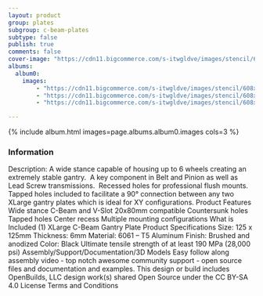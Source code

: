 ```yaml
---
layout: product
group: plates
subgroup: c-beam-plates
subtype: false
publish: true
comments: false
cover-image: "https://cdn11.bigcommerce.com/s-itwgldve/images/stencil/608x608/products/263/3774/XL_C-beam_gantry_plate_Profile_Picture__94967.1675310606.png?c=2"
albums:
  album0:
    images:
        - "https://cdn11.bigcommerce.com/s-itwgldve/images/stencil/608x608/products/263/3774/XL_C-beam_gantry_plate_Profile_Picture__94967.1675310606.png?c=2"
        - "https://cdn11.bigcommerce.com/s-itwgldve/images/stencil/608x608/products/263/3997/XL_Gantry_Set_in_use_picture_with_watermark_1__78665.1675310606.png?c=2"
        - "https://cdn11.bigcommerce.com/s-itwgldve/images/stencil/608x608/products/263/2546/cbeam_xlarge_gantry_plate_i_w_1__27457.1675310606.jpg?c=2"

---
```


{% include album.html images=page.albums.album0.images cols=3 %}

### Information

Description:
 A wide stance capable of housing up to 6 wheels creating an extremely stable gantry.  A key component in Belt and Pinion as well as Lead Screw transmissions.  Recessed holes for professional flush mounts.  Tapped holes included to facilitate a 90° connection between any two XLarge gantry plates which is ideal for XY configurations.  Product Features  Wide stance C-Beam and V-Slot 20x80mm compatible Countersunk holes Tapped holes Center recess Multiple mounting configurations What is Included  (1) XLarge C-Beam Gantry Plate Product Specifications  Size: 125 x 125mm Thickness: 6mm Material: 6061 – T5 Aluminum Finish: Brushed and anodized Color: Black Ultimate tensile strength of at least 190 MPa (28,000 psi)   Assembly/Support/Documentation/3D Models   Easy follow along assembly video - top notch awesome community support - open source files and documentation and examples. This design or build includes  OpenBuilds, LLC design work(s) shared Open Source under the CC BY-SA 4.0 License Terms and Conditions  

